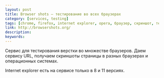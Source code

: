 ```yaml
---
layout: post
title: Browser shots — тестирование во всех браузерах
category: [services, testing]
tags: [chrome, firefox, internet explorer, opera, браузер, скриншот, тестирование]
link: http://browsershots.org/
description:
keywords:
---
```


<p>Сервис для тестирования верстки во множестве браузеров. Даем сервису URL, получаем скриншоты страницы в разных браузерах и операционных системах.</p>
<p>Internet explorer есть на сервисе только в 8 и 11 версиях.</p>
